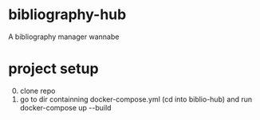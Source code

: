 # bibliography-hub
A bibliography manager wannabe

# project setup
0) clone repo
1) go to dir containning docker-compose.yml (cd into biblio-hub) and run docker-compose up --build



